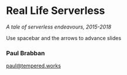 # Real Life Serverless

_A tale of serverless endeavours, 2015-2018_

Use spacebar and the arrows to advance slides

### Paul Brabban

paul@tempered.works
